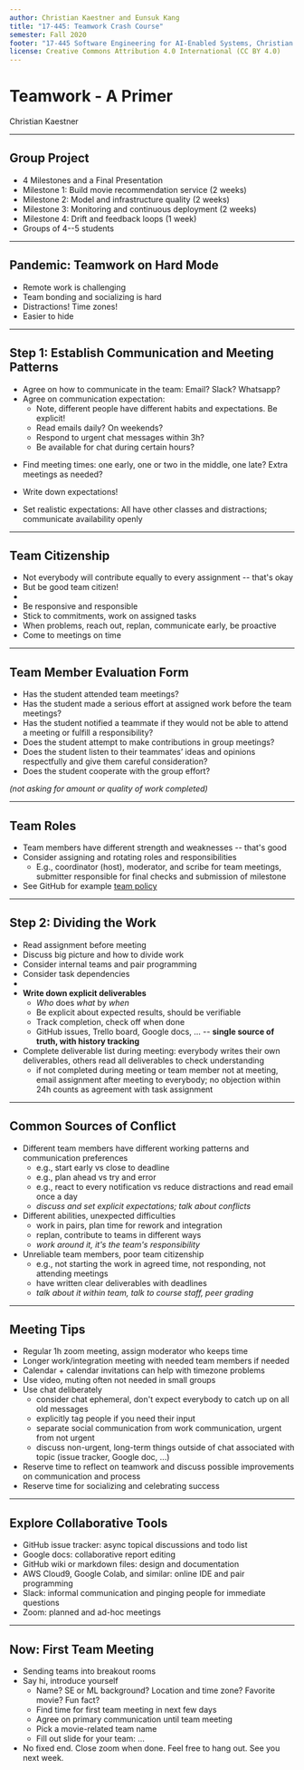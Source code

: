```yaml
---
author: Christian Kaestner and Eunsuk Kang
title: "17-445: Teamwork Crash Course"
semester: Fall 2020
footer: "17-445 Software Engineering for AI-Enabled Systems, Christian Kaestner"
license: Creative Commons Attribution 4.0 International (CC BY 4.0)
---
```


# Teamwork - A Primer 

Christian Kaestner


----

## Group Project

* 4 Milestones and a Final Presentation
* Milestone 1: Build movie recommendation service (2 weeks)
* Milestone 2: Model and infrastructure quality (2 weeks)
* Milestone 3: Monitoring and continuous deployment (2 weeks)
* Milestone 4: Drift and feedback loops (1 week)
* Groups of 4--5 students

----
## Pandemic: Teamwork on Hard Mode

* Remote work is challenging
* Team bonding and socializing is hard
* Distractions! Time zones!
* Easier to hide

----
## Step 1: Establish Communication and Meeting Patterns

* Agree on how to communicate in the team: Email? Slack? Whatsapp?
* Agree on communication expectation: 
    + Note, different people have different habits and expectations. Be explicit!
    * Read emails daily? On weekends?
    * Respond to urgent chat messages within 3h?
    * Be available for chat during certain hours?
+ Find meeting times: one early, one or two in the middle, one late? Extra meetings as needed?
+ Write down expectations!

+ Set realistic expectations:  All have other classes and distractions; communicate availability openly

----
## Team Citizenship

* Not everybody will contribute equally to every assignment -- that's okay
* But be good team citizen!
* 
* Be responsive and responsible
* Stick to commitments, work on assigned tasks
* When problems, reach out, replan, communicate early, be proactive
* Come to meetings on time


----
## Team Member Evaluation Form

* Has the student attended team meetings? 
* Has the student made a serious effort at assigned work before the team meetings? 
* Has the student notified a teammate if they would not be able to attend a meeting or fulfill a responsibility? 
* Does the student attempt to make contributions in group meetings? 
* Does the student listen to their teammates’ ideas and opinions respectfully and give them careful consideration? 
* Does the student cooperate with the group effort?

*(not asking for amount or quality of work completed)*

----
## Team Roles

* Team members have different strength and weaknesses -- that's good
* Consider assigning and rotating roles and responsibilities
    - E.g., coordinator (host), moderator, and scribe for team meetings, submitter responsible for final checks and submission of milestone
* See GitHub for example [team policy](https://github.com/ckaestne/seai/blob/F2020/other_material/team%20policy.pdf)

----
## Step 2: Dividing the Work

* Read assignment before meeting
* Discuss big picture and how to divide work
* Consider internal teams and pair programming
* Consider task dependencies
* 
* **Write down explicit deliverables**
    - *Who* does *what* by *when* 
    - Be explicit about expected results, should be verifiable 
    - Track completion, check off when done
    - GitHub issues, Trello board, Google docs, ... -- **single source of truth, with history tracking**
* Complete deliverable list during meeting: everybody writes their own deliverables, others read all deliverables to check understanding
    - if not completed during meeting or team member not at meeting, email assignment after meeting to everybody; no objection within 24h counts as agreement with task assignment

----
## Common Sources of Conflict

* Different team members have different working patterns and communication preferences
    - e.g., start early vs close to deadline
    - e.g., plan ahead vs try and error
    - e.g., react to every notification vs reduce distractions and read email once a day
    - *discuss and set explicit expectations; talk about conflicts*
* Different abilities, unexpected difficulties
    - work in pairs, plan time for rework and integration
    - replan, contribute to teams in different ways
    - *work around it, it's the team's responsibility*
* Unreliable team members, poor team citizenship
    - e.g., not starting the work in agreed time, not responding, not attending meetings
    - have written clear deliverables with deadlines
    - *talk about it within team, talk to course staff, peer grading*

----
## Meeting Tips

* Regular 1h zoom meeting, assign moderator who keeps time
* Longer work/integration meeting with needed team members if needed
* Calendar + calendar invitations can help with timezone problems
* Use video, muting often not needed in small groups
* Use chat deliberately
    - consider chat ephemeral, don't expect everybody to catch up on all old messages
    - explicitly tag people if you need their input
    - separate social communication from work communication, urgent from not urgent
    - discuss non-urgent, long-term things outside of chat associated with topic (issue tracker, Google doc, ...)
* Reserve time to reflect on teamwork and discuss possible improvements on communication and process
* Reserve time for socializing and celebrating success

----
## Explore Collaborative Tools

* GitHub issue tracker: async topical discussions and todo list
* Google docs: collaborative report editing
* GitHub wiki or markdown files: design and documentation 
* AWS Cloud9, Google Colab, and similar: online IDE and pair programming
* Slack: informal communication and pinging people for immediate questions
* Zoom: planned and ad-hoc meetings

----
## Now: First Team Meeting

* Sending teams into breakout rooms
* Say hi, introduce yourself
    - Name? SE or ML background? Location and time zone? Favorite movie? Fun fact?
    - Find time for first team meeting in next few days
    - Agree on primary communication until team meeting
    - Pick a movie-related team name
    - Fill out slide for your team: ...
* No fixed end. Close zoom when done. Feel free to hang out. See you next week.